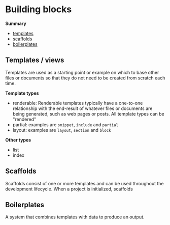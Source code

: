 # Building blocks

**Summary**

- [templates]()
- [scaffolds]()
- [boilerplates]()


## Templates / views

Templates are used as a starting point or example on which to base other files or documents so that they do not need to be created from scratch each time.

**Template types**

- renderable: Renderable templates typically have a one-to-one relationship with the end-result of whatever files or documents are being generated, such as web pages or posts. All template types can be "rendered"
- partial:   examples are `snippet`, `include` and `partial`
- layout: examples are `layout`, `section` and `block`

**Other types**

- list
- index

## Scaffolds

Scaffolds consist of one or more templates and can be used throughout the development lifecycle. When a project is initialized, scaffolds


## Boilerplates



A system that combines templates with data to produce an output.